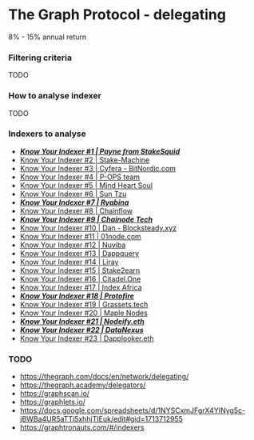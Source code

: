 # The Graph Protocol - delegating

8% - 15% annual return

### Filtering criteria

TODO

### How to analyse indexer

TODO

### Indexers to analyse

* ***[Know Your Indexer #1 | Payne from StakeSquid](https://forum.thegraph.com/t/know-your-indexer-1-payne-from-stakesquid/1302)***
* [Know Your Indexer #2 | Stake-Machine](https://forum.thegraph.com/t/know-your-indexer-2-stake-machine/1463)
* [Know Your Indexer #3 | Cyfera - BitNordic.com](https://forum.thegraph.com/t/know-your-indexer-3-cyfera-bitnordic-com/1578)
* [Know Your Indexer #4 | P-OPS team](https://forum.thegraph.com/t/know-your-indexer-4-p-ops-team/1667)
* [Know Your Indexer #5 | Mind Heart Soul](https://forum.thegraph.com/t/know-your-indexer-5-mind-heart-soul/1718)
* [Know Your Indexer #6 | Sun Tzu](https://forum.thegraph.com/t/know-your-indexer-6-sun-tzu/1808)
* ***[Know Your Indexer #7 | Ryabina](https://forum.thegraph.com/t/know-your-indexer-7-ryabina/1831)***
* [Know Your Indexer #8 | Chainflow](https://forum.thegraph.com/t/know-your-indexer-8-chainflow/1879)
* ***[Know Your Indexer #9 | Chainode Tech](https://forum.thegraph.com/t/know-your-indexer-9-chainode-tech/1925)***
* [Know Your Indexer #10 | Dan - Blocksteady.xyz](https://forum.thegraph.com/t/know-your-indexer-10-dan-blocksteady-xyz/1985)
* [Know Your Indexer #11 | 01node.com](https://forum.thegraph.com/t/know-your-indexer-11-01node-com/2012)
* [Know Your Indexer #12 | Nuviba](https://forum.thegraph.com/t/know-your-indexer-12-nuviba/2050)
* [Know Your Indexer #13 | Dappquery](https://forum.thegraph.com/t/know-your-indexer-13-dappquery/2094)
* [Know Your Indexer #14 | Liray](https://forum.thegraph.com/t/know-your-indexer-14-liray/2123)
* [Know Your Indexer #15 | Stake2earn](https://forum.thegraph.com/t/know-your-indexer-15-stake2earn/2219)
* [Know Your Indexer #16 | Citadel.One](https://forum.thegraph.com/t/know-your-indexer-16-citadel-one/2326)
* [Know Your Indexer #17 | Index Africa](https://forum.thegraph.com/t/know-your-indexer-17-index-africa/2433)
* ***[Know Your Indexer #18 | Protofire](https://forum.thegraph.com/t/know-your-indexer-18-protofire/2484)***
* [Know Your Indexer #19 | Grassets.tech](https://forum.thegraph.com/t/know-your-indexer-19-grassets-tech/2554)
* [Know Your Indexer #20 | Maple Nodes](https://forum.thegraph.com/t/know-your-indexer-20-maple-nodes/2692)
* ***[Know Your Indexer #21 | Nodeify.eth](https://forum.thegraph.com/t/know-your-indexer-21-nodeify-eth/3345)***
* ***[Know Your Indexer #22 | DataNexus](https://forum.thegraph.com/t/know-your-indexer-22-datanexus/3664)***
* [Know Your Indexer #23 | Dapplooker.eth](https://forum.thegraph.com/t/know-your-indexer-23-dapplooker-eth/3694)

### TODO

* https://thegraph.com/docs/en/network/delegating/
* https://thegraph.academy/delegators/
* https://graphscan.io/
* https://graphlets.io/
* https://docs.google.com/spreadsheets/d/1NYSCxmJFgrX4YINyg5c-jBWBa4UR5aTTi5xhhjTIEuk/edit#gid=1713712955
* https://graphtronauts.com/#/indexers
